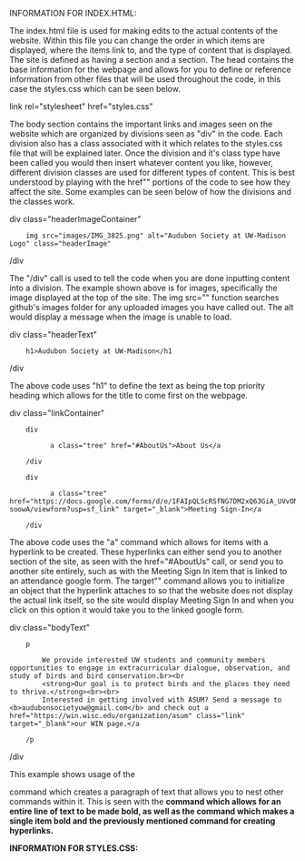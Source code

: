 INFORMATION FOR INDEX.HTML: 

The index.html file is used for making edits to the actual contents of the website. Within this file you can change the order in which items are displayed, where the items 
link to, and the type of content that is displayed. The site is defined as having a <head> section and a <body> section. The head contains the base information for the 
webpage and allows for you to define or reference information from other files that will be used throughout the code, in this case the styles.css which can be seen below. 
  <title>Audubon Society at UW-Madison</title> 
  
  link rel="stylesheet" href="styles.css"

The body section contains the important links and images seen on the website which are organized by divisions seen as "div" in the code. Each division also has a class 
associated with it which relates to the styles.css file that will be explained later. Once the division and it's class type have been called you would then insert whatever 
content you like, however, different division classes are used for different types of content. This is best understood by playing with the href"" portions of the code to see how they affect the site. Some examples can be seen below of how the divisions and the classes work. 

  div class="headerImageContainer"
  
        img src="images/IMG_3825.png" alt="Audubon Society at UW-Madison Logo" class="headerImage"
        
  /div
  
The "/div" call is used to tell the code when you are done inputting content into a division. The example shown above is for images, specifically the image displayed at the 
top of the site. The img src="" function searches github's images folder for any uploaded images you have called out. The alt would display a message when the image is 
unable to load. 

  div class="headerText"
  
        h1>Audubon Society at UW-Madison</h1
        
  /div
  
The above code uses "h1" to define the text as being the top priority heading which allows for the title to come first on the webpage. 
  
  div class="linkContainer"
  
        div
        
              a class="tree" href="#AboutUs">About Us</a
              
        /div
        
        div
        
              a class="tree" href="https://docs.google.com/forms/d/e/1FAIpQLScRSfNG7DM2xQ63GiA_UVvONueKkiXw_Xubvo2D0RZG-soowA/viewform?usp=sf_link" target="_blank">Meeting Sign-In</a
              
        /div
        
The above code uses the "a" command which allows for items with a hyperlink to be created. These hyperlinks can either send you to another section of the site, as seen with 
the href="#AboutUs" call, or send you to another site entirely, such as with the Meeting Sign In item that is linked to an attendance google form. The target"" command allows you to initialize an object that the hyperlink attaches to so that the website does not display the actual link itself, so the site would display Meeting Sign In and when you click on this option it would take you to the linked google form. 

  div class="bodyText"
  
        p
        
            We provide interested UW students and community members opportunities to engage in extracurricular dialogue, observation, and study of birds and bird conservation.br><br
            <strong>Our goal is to protect birds and the places they need to thrive.</strong><br><br>
            Interested in getting involved with ASUM? Send a message to <b>audubonsocietyuw@gmail.com</b> and check out a href="https://win.wisc.edu/organization/asum" class="link" target="_blank">our WIN page.</a
            
        /p
        
  /div
  
This example shows usage of the <p> command which creates a paragraph of text that allows you to nest other commands within it. This is seen with the <strong> command which 
allows for an entire line of text to be made bold, as well as the <b> command which makes a single item bold and the previously mentioned <a> command for creating hyperlinks.


INFORMATION FOR STYLES.CSS: 


